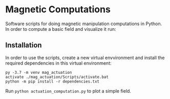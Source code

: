 # Magnetic Computations
Software scripts for doing magnetic manipulation computations in Python. In order to compute a basic field and visualize it run:
## Installation
In order to use the scripts, create a new virtual envvironment and install the required dependencies in this virtual environment:

    py -3.7 -m venv mag_actuation
    activate ./mag_actuation/Scripts/activate.bat
    python -m pip install -r dependencies.txt
    
Run `python actuation_computation.py` to plot a simple field.
